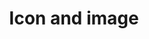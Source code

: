 ---
title: Icon and image
eleventyNavigation:
  key: shortcutsIconImageEN
  title: Icon and image
  locale: en
  parent: shortcutsEN
  order: 1
permalink: false
layout: 'layouts/base.njk'
---